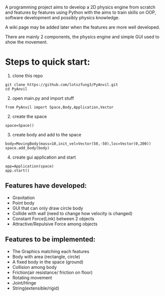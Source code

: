 A programming project aims to develop a 2D physics engine from scratch and features by features using Python with the aims to train skills on OOP, software development and possibly physics knowledge.

A wiki page  may be added later when the features are more well developed.

There are mainly 2 components, the physics engine and simple GUI used to show the movement.

# Steps to quick start:
1. clone this repo
```
git clone https://github.com/lotszfung3/PyAnvil.git
cd PyAnvil
```
2. open main.py and import stuff
```
from PyAnvil import Space,Body,Application,Vector
```
2. create the space
```
space=Space()
```
3. create body and add to the space
```
body=MovingBody(mass=10,init_vel=Vector(50,-50),loc=Vector(0,200))
space.add_body(body)
```
4. create gui application and start
```
app=Application(space)
app.start()
```

## Features have developed:
- Gravitation
- Point body
- GUI that can only draw circle body
- Collide with wall (need to change how velocity is changed)
- Constant Force(Link) between 2 objects
- Attractive/Repulsive Force among objects

## Features to be implemented:
- The Graphics matching each features
- Body with area (rectangle, circle)
- A fixed body in the space (ground)
- Collision among body
- Friction(air resistance/ friction on floor)
- Rotating movement
- Joint/Hinge
- String(extensible/rigid)


